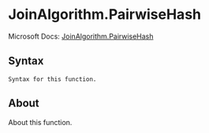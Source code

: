 ---
---

# JoinAlgorithm.PairwiseHash

Microsoft Docs: [JoinAlgorithm.PairwiseHash](https://docs.microsoft.com/en-us/powerquery-m/joinalgorithm-pairwisehash)

## Syntax

```powerquery-m
Syntax for this function.
```

## About

About this function.

